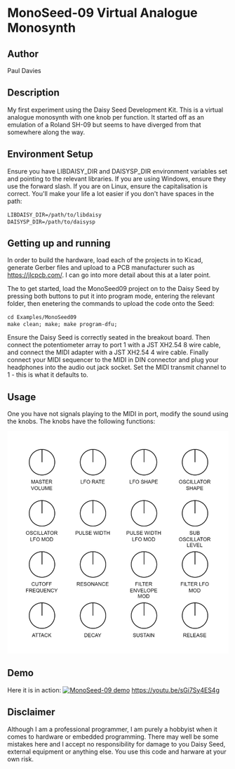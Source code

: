 # MonoSeed-09 Virtual Analogue Monosynth

## Author

Paul Davies

## Description

My first experiment using the Daisy Seed Development Kit. This is a virtual analogue monosynth with one knob per function. It started off as an emulation of a Roland SH-09 but seems to have diverged from that somewhere along the way.

## Environment Setup

Ensure you have LIBDAISY_DIR and DAISYSP_DIR environment variables set and pointing to the relevant libraries. If you are using Windows, ensure they use the forward slash. If you are on Linux, ensure the capitalisation is correct. You'll make your life a lot easier if you don't have spaces in the path:

```
LIBDAISY_DIR=/path/to/libdaisy
DAISYSP_DIR=/path/to/daisysp
```

## Getting up and running

In order to build the hardware, load each of the projects in to Kicad, generate Gerber files and upload to a PCB manufacturer such as https://jlcpcb.com/. I can go into more detail about this at a later point.

The to get started, load the MonoSeed09 project on to the Daisy Seed by pressing both buttons to put it into program mode, entering the relevant folder, then enetering the commands to upload the code onto the Seed:

```
cd Examples/MonoSeed09
make clean; make; make program-dfu;
```

Ensure the Daisy Seed is correctly seated in the breakout board. Then connect the potentiometer array to port 1 with a JST XH2.54 8 wire cable, and connect the MIDI adapter with a JST XH2.54 4 wire cable. Finally connect your MIDI sequencer to the MIDI in DIN connector and plug your headphones into the audio out jack socket. Set the MIDI transmit channel to 1 - this is what it defaults to.

## Usage

One you have not signals playing to the MIDI in port, modify the sound using the knobs. The knobs have the following functions:

![potentiometer layout](./PotentiometerLayout.png)

## Demo

Here it is in action:
[![MonoSeed-09 demo](https://youtu.be/sGi7Sy4ES4g/0.jpg)](https://youtu.be/sGi7Sy4ES4g)
https://youtu.be/sGi7Sy4ES4g

## Disclaimer

Although I am a professional programmer, I am purely a hobbyist when it comes to hardware or embedded programming. There may well be some mistakes here and I accept no responsibility for damage to you Daisy Seed, external equipment or anything else. You use this code and harware at your own risk.
